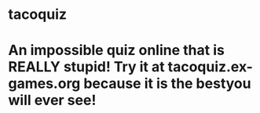 # tacoquiz
# An impossible quiz online that is REALLY stupid! Try it at tacoquiz.ex-games.org because it is the bestyou will ever see!
